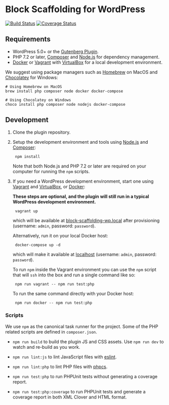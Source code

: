 # Block Scaffolding for WordPress

[![Build Status](https://travis-ci.com/xwp/block-scaffolding-wp.svg?branch=master)](https://travis-ci.com/xwp/block-scaffolding-wp)
[![Coverage Status](https://coveralls.io/repos/github/xwp/block-scaffolding-wp/badge.svg?branch=master)](https://coveralls.io/github/xwp/block-scaffolding-wp?branch=master)

## Requirements

- WordPress 5.0+ or the [Gutenberg Plugin](https://wordpress.org/plugins/gutenberg/).
- PHP 7.2 or later, [Composer](https://getcomposer.org) and [Node.js](https://nodejs.org) for dependency management.
- [Docker](https://docs.docker.com/install/) or [Vagrant](https://www.vagrantup.com) with [VirtualBox](https://www.virtualbox.org) for a local development environment.

We suggest using package managers such as [Homebrew](https://brew.sh) on MacOS and [Chocolatey](https://chocolatey.org) for Windows:

	# Using Homebrew on MacOS
	brew install php composer node docker docker-compose

	# Using Chocolatey on Windows
	choco install php composer node nodejs docker-compose

## Development

1. Clone the plugin repository.

2. Setup the development environment and tools using [Node.js](https://nodejs.org) and [Composer](https://getcomposer.org):

		npm install

	Note that both Node.js and PHP 7.2 or later are required on your computer for running the `npm` scripts.

3. If you need a WordPress development environment, start one using [Vagrant](https://www.vagrantup.com/) and [VirtualBox](https://www.virtualbox.org/), or [Docker](https://docs.docker.com/install/):

	**These steps are optional, and the plugin will still run in a typical WordPress development environment.**

		vagrant up

	which will be available at [block-scaffolding-wp.local](http://block-scaffolding-wp.local) after provisioning (username: `admin`, password: `password`).

	Alternatively, run it on your local Docker host:

		docker-compose up -d

	which will make it available at [localhost](http://localhost)  (username: `admin`, password: `password`).

	To run `npm` inside the Vagrant environment you can use the `npm` script that will `ssh` into the box and run a single command like so:
    	
		npm run vagrant -- npm run test:php
	
	To run the same command directly with your Docker host:

		npm run docker -- npm run test:php

### Scripts

We use `npm` as the canonical task runner for the project. Some of the PHP related scripts are defined in `composer.json`.

- `npm run build` to build the plugin JS and CSS assets. Use `npm run dev` to watch and re-build as you work.

- `npm run lint:js` to lint JavaScript files with [eslint](https://eslint.org/).

- `npm run lint:php` to lint PHP files with [phpcs](https://github.com/squizlabs/PHP_CodeSniffer).

- `npm run test:php` to run PHPUnit tests without generating a coverage report.

- `npm run test:php:coverage` to run PHPUnit tests and generate a coverage report in both XML Clover and HTML format.
